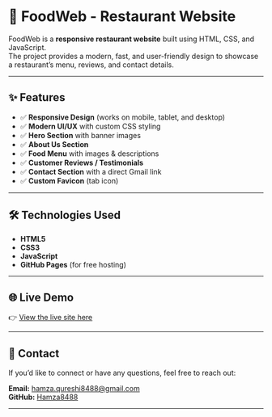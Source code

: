 # 🍔 FoodWeb - Restaurant Website

FoodWeb is a **responsive restaurant website** built using HTML, CSS, and JavaScript.  
The project provides a modern, fast, and user-friendly design to showcase a restaurant’s menu, reviews, and contact details.

---

## ✨ Features
- ✅ **Responsive Design** (works on mobile, tablet, and desktop)
- ✅ **Modern UI/UX** with custom CSS styling
- ✅ **Hero Section** with banner images
- ✅ **About Us Section**
- ✅ **Food Menu** with images & descriptions
- ✅ **Customer Reviews / Testimonials**
- ✅ **Contact Section** with a direct Gmail link
- ✅ **Custom Favicon** (tab icon)

---

## 🛠 Technologies Used
- **HTML5**
- **CSS3**
- **JavaScript**
- **GitHub Pages** (for free hosting)

---

## 🌐 Live Demo
👉 [View the live site here](https://hamza8488.github.io/foodweb/)

---

## 📧 Contact
If you’d like to connect or have any questions, feel free to reach out:

**Email:** [hamza.qureshi8488@gmail.com](mailto:hamza.qureshi8488@gmail.com)  
**GitHub:** [Hamza8488](https://github.com/Hamza8488)

---
